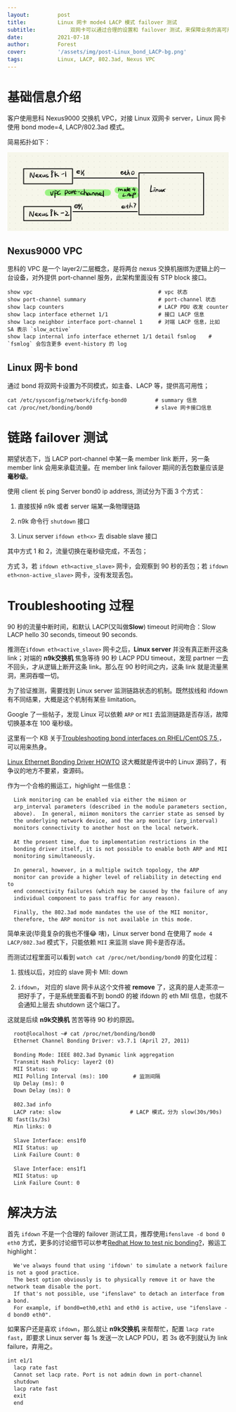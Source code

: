 ```yaml
---
layout:         post
title:          Linux 网卡 mode4 LACP 模式 failover 测试
subtitle:		    双网卡可以通过合理的设置和 failover 测试，来保障业务的高可用性。
date:           2021-07-18
author:         Forest
cover:          '/assets/img/post-Linux_bond_LACP-bg.png'
tags:           Linux, LACP, 802.3ad, Nexus VPC
---
```


# 基础信息介绍

客户使用思科 Nexus9000 交换机 VPC，对接 Linux 双网卡 server，Linux 网卡使用 bond mode=4, LACP/802.3ad 模式。

简易拓扑如下：

![](/assets/img/post-Linux_bond_LACP-topo.png)

## Nexus9000 VPC

思科的 VPC 是一个 layer2/二层概念，是将两台 nexus 交换机捆绑为逻辑上的一台设备，对外提供 port-channel 服务，此架构里面没有 STP block 接口。


    show vpc                                        # vpc 状态
    show port-channel summary                       # port-channel 状态
    show lacp counters                              # LACP PDU 收发 counter
    show lacp interface ethernet 1/1                # 接口 LACP 信息
    show lacp neighbor interface port-channel 1     # 对端 LACP 信息，比如 SA 表示 `slow_active`
    show lacp internal info interface ethernet 1/1 detail fsmlog    # `fsmlog` 会包含更多 event-history 的 log


## Linux 网卡 bond

通过 bond 将双网卡设置为不同模式，如主备、LACP 等，提供高可用性；


    cat /etc/sysconfig/network/ifcfg-bond0         # summary 信息
    cat /proc/net/bonding/bond0                    # slave 网卡接口信息

# 链路 failover 测试

期望状态下，当 LACP port-channel 中某一条 member link 断开，另一条 member link 会用来承载流量。在 member link failover 期间的丢包数量应该是**毫秒级**。

使用 client 长 ping Server bond0 ip address, 测试分为下面 3 个方式：

1. 直接拔掉 n9k 或者 server 端某一条物理链路

2. n9k 命令行 `shutdown` 接口

3. Linux server `ifdown eth<x>` 去 disable slave 接口

其中方式 1 和 2，流量切换在毫秒级完成，不丢包；

方式 3，若 `ifdown eth<active_slave>` 网卡，会观察到 90 秒的丢包；若 `ifdown eth<non-active_slave>` 网卡，没有发现丢包。

# Troubleshooting 过程

90 秒的流量中断时间，和默认 LACP(又叫做**Slow**) timeout 时间吻合：Slow LACP hello 30 seconds, timeout 90 seconds.

推测在`ifdown eth<active_slave>` 网卡之后，__Linux server__ 并没有真正断开这条 link；对端的 __n9k交换机__ 焦急等待 90 秒 LACP PDU timeout，发现 partner 一去不回头，才从逻辑上断开这条 link。那么在 90 秒时间之内，这条 link 就是流量黑洞，黑洞吞噬一切。

为了验证推测，需要找到 Linux server 监测链路状态的机制。既然拔线和 ifdown 有不同结果，大概是这个机制有某些 limitation。

Google 了一些帖子，发现 Linux 可以依赖 `ARP` or `MII` 去监测链路是否存活，故障切换基本在 100 毫秒级。

这里有一个 KB 关于[Troubleshooting bond interfaces on RHEL/CentOS 7.5 ](https://kb.juniper.net/InfoCenter/index?page=content&id=KB36182&cat=CONTRAIL&actp=LIST)，可以用来热身。

[Linux Ethernet Bonding Driver HOWTO](https://www.kernel.org/doc/Documentation/networking/bonding.txt) 这大概就是传说中的 Linux 源码了，有争议的地方不要紧，查源码。

作为一个合格的搬运工，highlight 一些信息：


      Link monitoring can be enabled via either the miimon or
      arp_interval parameters (described in the module parameters section,
      above).  In general, miimon monitors the carrier state as sensed by
      the underlying network device, and the arp monitor (arp_interval)
      monitors connectivity to another host on the local network.

      At the present time, due to implementation restrictions in the
      bonding driver itself, it is not possible to enable both ARP and MII
      monitoring simultaneously.

      In general, however, in a multiple switch topology, the ARP
      monitor can provide a higher level of reliability in detecting end to
      end connectivity failures (which may be caused by the failure of any
      individual component to pass traffic for any reason).

      Finally, the 802.3ad mode mandates the use of the MII monitor,
      therefore, the ARP monitor is not available in this mode.


简单来说(毕竟复杂的我也不懂😂 嗐)，Linux server bond 在使用了 `mode 4 LACP/802.3ad` 模式下，只能依赖 `MII` 来监测 slave 网卡是否存活。

而测试过程里面可以看到 `watch cat /proc/net/bonding/bond0` 的变化过程：

1. 拔线以后，对应的 slave 网卡 MII: down

2. `ifdown`， 对应的 slave 网卡从这个文件被 **remove** 了，这真的是人走茶凉一把好手了，于是系统里面看不到 bond0 的被 ifdown 的 eth<x> MII 信息，也就不会通知上层去 shutdown 这个端口了。

这就是后续 **n9k交换机** 苦苦等待 90 秒的原因。


      root@localhost ~# cat /proc/net/bonding/bond0
      Ethernet Channel Bonding Driver: v3.7.1 (April 27, 2011)

      Bonding Mode: IEEE 802.3ad Dynamic link aggregation
      Transmit Hash Policy: layer2 (0)
      MII Status: up
      MII Polling Interval (ms): 100        # 监测间隔
      Up Delay (ms): 0
      Down Delay (ms): 0

      802.3ad info
      LACP rate: slow                      # LACP 模式，分为 slow(30s/90s) 和 fast(1s/3s)                    
      Min links: 0

      Slave Interface: ens1f0
      MII Status: up
      Link Failure Count: 0

      Slave Interface: ens1f1
      MII Status: up
      Link Failure Count: 0


# 解决方法

首先 `ifdown` 不是一个合理的 failover 测试工具，推荐使用`ifenslave -d bond 0 eth0` 方式，更多的讨论细节可以参考[Redhat How to test nic bonding?](https://access.redhat.com/discussions/669983)，搬运工 highlight：

      We've always found that using 'ifdown' to simulate a network failure is not a good practice.
      The best option obviously is to physically remove it or have the network team disable the port.
      If that's not possible, use "ifenslave" to detach an interface from a bond.
      For example, if bond0=eth0,eth1 and eth0 is active, use "ifenslave -d bond0 eth0".

如果客户还是喜欢 `ifdown`，那么就让 __n9k交换机__ 来帮帮忙，配置 `lacp rate fast`，即要求 Linux server 每 1s 发送一次 LACP PDU，若 3s 收不到就认为 link failure，弃用之。

    int e1/1
      lacp rate fast
      Cannot set lacp rate. Port is not admin down in port-channel
      shutdown
      lacp rate fast
      exit
      end
